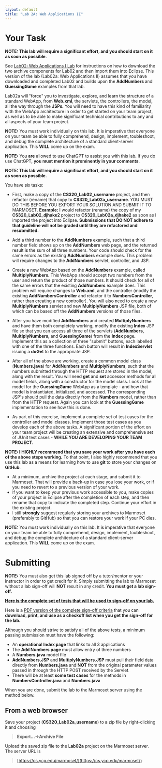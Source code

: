 ```yaml
---
layout: default
title: "Lab 2A: Web Applications II"
---
```


Your Task
===============

**NOTE: This lab will require a significant effort, and you should start on it as soon as possible.**

See [Lab02: Web Applications I Lab](lab02.html) for instructions on how to download the two archive components for Lab02 and then import them into Eclipse.  This version of the lab (Lab02a: Web Applications II) assumes that you have downloaded and completed Lab02 and builds upon the **AddNumbers** and **GuessingGame** examples from that lab.

Lab02a will "force" you to investigate, explore, and learn the structure of a standard WebApp, from **Web.xml**, the servlets, the controllers, the model, all the way through the **JSPs**.  You will need to have this kind of familiarity with the WebApp architecture in order to get started on your team project, as well as to be able to make significant technical contributions to any and all aspects of your team project.  

**NOTE:** You must work individually on this lab.  It is imperative that everyone on your team be able to fully comprehend, design, implement, toubleshoot, and debug the complete architecture of a standard client-server application.  This **WILL** come up on the exam.

**NOTE:** You **are** allowed to use ChatGPT to assist you with this lab.  If you do use ChatGPT, **you must mention it prominently in your comments**.

**NOTE: This lab will require a significant effort, and you should start on it as soon as possible.**

You have six tasks:

* First, make a copy of the **CS320\_Lab02_username** project, and then refactor (rename) that copy to **CS320\_Lab02a\_username**.  YOU MUST DO THIS BEFORE YOU EXPORT YOUR SOLUTION AND SUBMIT IT TO MARMOSET.  **Example:** I would refactor (rename) the copy of my **CS320\_Lab02\_djhake2** project to **CS320\_Lab02a\_djhake2** as soon as I imported the project into Eclipse.  **Submissions that DO NOT adhere to that guideline will not be graded until they are refactored and resubmitted.**

<!-- Commenting out this part - it is too much of a PITA this early in the semester

After you refactor the project name, refactor the package names, change the locations specified in **Web.xml** and the JSP's, as well as the context folder specified in **main()** so that they all refer to **lab02a\_username**. Verify that both of the **AddNumbers** and **GuessingGame** WebApps still work - you will no longer be able to use the URL links included on the **CS320\_Lab02** page, you will need to modify those URLs to replace **lab02** with **lab02a\_username**.  You should save those new URLs as bookmarks in your browser.

-->

* Add a third number to the **AddNumbers** example, such that a third number field shows up on the **AddNumbers** web page, and the returned result is the sum of all three numbers.  Your code should check for the same errors as the existing **AddNumbers** example does.  This problem will require changes to the **AddNumbers** servlet, controller, and JSP.

* Create a new WebApp based on the **AddNumbers** example, called **MultiplyNumbers**.  This WebApp should accept two numbers from the user and return the product of those numbers.  It should check for all of the same errors that the existing **AddNumbers** example does.  This problem will require changes to **Web.xml**, and the controller (modify the existing **AddNumbersController** and refactor it to **NumbersController**, rather than creating a new controller).  You will also need to create a new **MultiplyNumbers** servlet and new **MultiplyNumbers** JSP file, both of which can be based off the **AddNumbers** versions of those files.

* After you have modified **AddNumbers** and created **MultiplyNumbers** and have them both completely working, modify the existing **Index** JSP file so that you can access all three of the servlets (**AddNumbers**, **MultiplyNumbers**, and **GuessingGame**) from the **Index** page.  Implement this as a collection of three "submit" buttons, each labelled with one of the three functions.  Each button will result in **IndexServlet** issuing a **doGet** to the appropriate JSP.

* After all of the above are working, create a common model class (**Numbers.java**) for **AddNumbers** and **MultiplyNumbers**, such that the numbers submitted through the HTTP request are stored in the model, along with the result.  You will need **get** and **set** accessor methods for all model fields, along with a constructor for the model class.  Look at the model for the **GuessingGame** WebApp as a template - and how that model is instantiated, initialized, and accessed.  The corresponding JSP's should pull the data directly from the **Numbers** model, rather than from the HTTP request.  Again you can look at the **GuessingGame** implementation to see how this is done.

* As part of this exercise, implement a complete set of test cases for the controller and model classes.  Implement those test cases as you develop each of the above tasks.  A significant portion of the effort on your team project will be creating an extensive and comprehensive set of JUnit test cases - **WHILE YOU ARE DEVELOPING YOUR TEAM PROJECT**.

**NOTE: I HIGHLY recommend that you save your work after you have each of the above steps working.**  To that point, I also highly recommend that you use this lab as a means for learning how to use **git** to store your changes on **GitHub**.

*	At a minimum, archive the project at each stage, and submit it to Marmoset.  That will provide a back-up in case you lose your work, or if you need to revert to a previous version of your work.
*	If you want to keep your previous work accessible to you, make copies of your project in Eclipse after the completion of each step, and then rename that copy to indicate the completed step.  Continue your effort in the existing project.
*	I still **strongly** suggest regularly storing your archives to Marmoset (preferably to GitHub) so that you can restore your work if your PC dies.

**NOTE:** You must work individually on this lab.  It is imperative that everyone on your team be able to fully comprehend, design, implement, toubleshoot, and debug the complete architecture of a standard client-server application.  This **WILL** come up on the exam.

Submitting
==========

**NOTE:** You must also get this lab signed off by a tutor/mentor or your instructor in order to get credit for it.  Simply submitting the lab to Marmoset without a lab sign-off will **NOT** result in any credit.  **You must get a lab sign-off**.

**[Here is the complete set of tests that will be used to sign-off on your lab.](lab02a-signoff-criteria.html)**

Here is a [PDF version of the complete sign-off criteria](CS320-Lab02a-WebApplicationsII-LabSignOff.pdf) that you can **download, print, and use as a checkoff list when you get the sign-off for the lab.**

Although you should strive to satisfy all of the above tests, a minimum passing submission must have the following:
* An **operational Index page** that links to all 3 applications
* The **Add Numbers page** must allow entry of three numbers
* A **Numbers.java** model file
* **AddNumbers.JSP** and **MultiplyNumbers.JSP** must pull their field data directly from **Numbers.java** and **NOT** from the original parameter values passed in through the HTTP POST received by the Servlet.
* There will be at least **some test cases** for the methods in **NumbersController.java** and **Numbers.java**

When you are done, submit the lab to the Marmoset server using the method below.

From a web browser
------------------

Save your project (**CS320\_Lab02a\_username**) to a zip file by right-clicking it and choosing

> **Export...&rarr;Archive File**

Upload the saved zip file to the **Lab02a** project on the Marmoset server. The server URL is

> [https://cs.ycp.edu/marmoset/](https://cs.ycp.edu/marmoset/)


